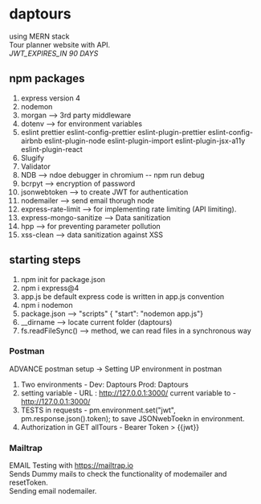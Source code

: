 # daptours

using MERN stack <br>
Tour planner website with API. <br>
_JWT_EXPIRES_IN 90 DAYS_

## npm packages

1. express version 4
2. nodemon
3. morgan --> 3rd party middleware
4. dotenv --> for environment variables
5. eslint
   prettier
   eslint-config-prettier
   eslint-plugin-prettier
   eslint-config-airbnb
   eslint-plugin-node
   eslint-plugin-import
   eslint-plugin-jsx-a11y
   eslint-plugin-react
6. Slugify
7. Validator
8. NDB --> ndoe debugger in chromium -- npm run debug
9. bcrpyt --> encryption of password
10. jsonwebtoken --> to create JWT for authentication
11. nodemailer --> send email thorugh node
12. express-rate-limit --> for implementing rate limiting (API limiting).
13. express-mongo-sanitize --> Data sanitization
14. hpp --> for preventing parameter pollution
15. xss-clean --> data sanitization against XSS

## starting steps

1. npm init for package.json
2. npm i express@4
3. app.js be default express code is written in app.js convention
4. npm i nodemon
5. package.json --> "scripts" { "start": "nodemon app.js"}
6. \_\_dirname --> locate current folder (daptours)
7. fs.readFileSync() --> method, we can read files in a synchronous way

### Postman

ADVANCE postman setup ->
Setting UP environment in postman

1. Two environments - Dev: Daptours
   Prod: Daptours
2. setting variable - URL : http://127.0.0.1:3000/
   current variable to - http://127.0.0.1:3000/
3. TESTS in requests - pm.environment.set("jwt", pm.response.json().token);
   to save JSONwebToekn in environment.
4. Authorization in GET allTours - Bearer Token > {{jwt}}

### Mailtrap

EMAIL Testing with https://mailtrap.io <br>
Sends Dummy mails to check the functionality of modemailer and resetToken.<br>
Sending email nodemailer.
